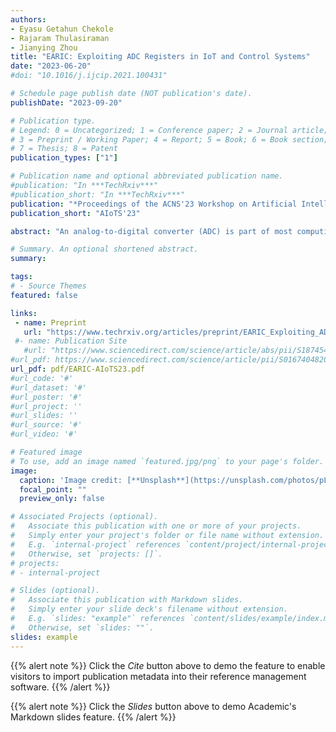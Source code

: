 ```yaml
---
authors:
- Eyasu Getahun Chekole
- Rajaram Thulasiraman
- Jianying Zhou
title: "EARIC: Exploiting ADC Registers in IoT and Control Systems"
date: "2023-06-20"
#doi: "10.1016/j.ijcip.2021.100431"

# Schedule page publish date (NOT publication's date).
publishDate: "2023-09-20"

# Publication type.
# Legend: 0 = Uncategorized; 1 = Conference paper; 2 = Journal article;
# 3 = Preprint / Working Paper; 4 = Report; 5 = Book; 6 = Book section;
# 7 = Thesis; 8 = Patent
publication_types: ["1"]

# Publication name and optional abbreviated publication name.
#publication: "In ***TechRxiv***"
#publication_short: "In ***TechRxiv***"
publication: "*Proceedings of the ACNS'23 Workshop on Artificial Intelligence and Industrial IoT Security (AIoTS'23)*, Springer"
publication_short: "AIoTS'23"

abstract: "An analog-to-digital converter (ADC) is part of most computing systems as it converts analog signals into quantifiable digital values. Since most digital devices operate only on digital values, the ADC acts as an interface between the digital and analog worlds. Hence, ADCs are commonly used in a wide-range of application areas, such as internet of things (IoT), industrial control systems (ICS), cyber-physical systems (CPS), audio/video devices, medical imaging, digital oscilloscopes, and cell phones, among others. For example, programmable logic controllers (PLCs) in ICS/CPS often make control decisions based on digital values that are converted from analog signals by ADCs. Due to its crucial role in various applications, ADCs are often targeted by a wide-range of physical and cyber attacks. Attackers may exploit vulnerabilities that could be found in the software/hardware of ADCs. In this work, we first conduct a deeper study on the ADC conversion scrutinize relevant vulnerabilities that were not well explored by prior works. Hence, we manage to identify exploitable vulnerabilities on certain ADC registers that are used in the ADC conversion process. These vulnerabilities can allow attackers to launch dangerous attacks that can disrupt the behaviour of the targeted system (e.g., an IoT or control system) in a stealthy way. As a proof of concept, we design three such attacks by exploiting the vulnerabilities identified. Finally, we test the attacks on a mini-CPS testbed we designed using IoT devices, analog sensors and actuators. Our experimental results reveal high effectiveness of the proposed attack techniques in misleading PLCs to make incorrect control decisions in CPS. We also analyze the impact of such attacks when launched in realistic CPS testbeds."

# Summary. An optional shortened abstract.
summary: 

tags:
# - Source Themes
featured: false

links:
 - name: Preprint
   url: "https://www.techrxiv.org/articles/preprint/EARIC_Exploiting_ADC_Registers_in_IoT_and_Control_Systems/21215588"
 #- name: Publication Site
   #url: "https://www.sciencedirect.com/science/article/abs/pii/S1874548221000238"
#url_pdf: https://www.sciencedirect.com/science/article/pii/S0167404820301061
url_pdf: pdf/EARIC-AIoTS23.pdf
#url_code: '#'
#url_dataset: '#'
#url_poster: '#'
#url_project: ''
#url_slides: ''
#url_source: '#'
#url_video: '#'

# Featured image
# To use, add an image named `featured.jpg/png` to your page's folder. 
image:
  caption: 'Image credit: [**Unsplash**](https://unsplash.com/photos/pLCdAaMFLTE)'
  focal_point: ""
  preview_only: false

# Associated Projects (optional).
#   Associate this publication with one or more of your projects.
#   Simply enter your project's folder or file name without extension.
#   E.g. `internal-project` references `content/project/internal-project/index.md`.
#   Otherwise, set `projects: []`.
# projects:
# - internal-project

# Slides (optional).
#   Associate this publication with Markdown slides.
#   Simply enter your slide deck's filename without extension.
#   E.g. `slides: "example"` references `content/slides/example/index.md`.
#   Otherwise, set `slides: ""`.
slides: example
---
```


{{% alert note %}}
Click the *Cite* button above to demo the feature to enable visitors to import publication metadata into their reference management software.
{{% /alert %}}

{{% alert note %}}
Click the *Slides* button above to demo Academic's Markdown slides feature.
{{% /alert %}}
